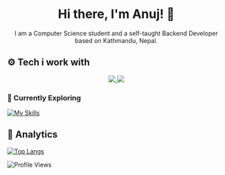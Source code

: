 <h1 align="center">Hi there, I'm Anuj! 👋</h1>
<p align="center">I am a Computer Science student and a self-taught Backend Developer based on Kathmandu, Nepal.</p>

## ⚙️ Tech i work with
<p align="center">
<a href="#">
    <img src="https://skillicons.dev/icons?i=ts,nodejs,express,nestjs,go,graphql,prisma,mongodb,postgres,redis,postman,docker,neovim,bash,linux" />
   <img src="https://skillicons.dev/icons?i=react,dart,flutter,nginx,git,actix,lua,md,ps" />
</a>
</p>

### 📖 Currently Exploring

[![My Skills](https://skillicons.dev/icons?i=rust,rabbitmq,kafka,kubernetes)](#)

## 📑 Analytics

[![Top Langs](https://github-readme-stats.vercel.app/api/top-langs/?username=edr3x&layout=compact&theme=tokyonight&count_private=true&hide_border=true&bg_color=0d1117&hide=cmake,css,html,c%2B%2B)](https://anujdhungana.com.np)

![Profile Views](https://komarev.com/ghpvc/?username=edr3x&color=orange)
